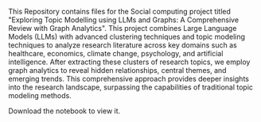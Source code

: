 This Repository contains files for the Social computing project titled "Exploring Topic Modelling using LLMs and Graphs: A Comprehensive Review with Graph Analytics".
This project combines Large Language Models (LLMs) with advanced clustering techniques and topic modeling techniques to analyze research literature across key domains such as healthcare, 
economics, climate change, psychology, and artificial intelligence. After extracting these clusters of research topics, we employ graph analytics to reveal hidden relationships, 
central themes, and emerging trends. This comprehensive approach provides deeper insights into the research landscape, surpassing the capabilities of traditional topic modeling methods.


Download the notebook to view it.
